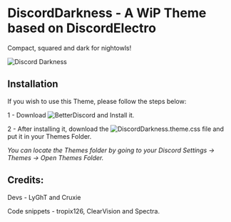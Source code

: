 # DiscordDarkness - A WiP Theme based on DiscordElectro

Compact, squared and dark for nightowls!

![Discord Darkness](https://b.catgirlsare.sexy/9nGthLza.png)


## Installation

If you wish to use this Theme, please follow the steps below:

1 - Download ![BetterDiscord](https://github.com/rauenzi/BetterDiscordApp/releases) and Install it.

2 - After installing it, download the ![DiscordDarkness.theme.css](https://github.com/LyGhT1337/DiscordDarkness/releases/) file and put it in your Themes Folder.

*You can locate the Themes folder by going to your Discord Settings -> Themes -> Open Themes Folder.*

## Credits:

Devs - LyGhT and Cruxie

Code snippets - tropix126, ClearVision and Spectra.
